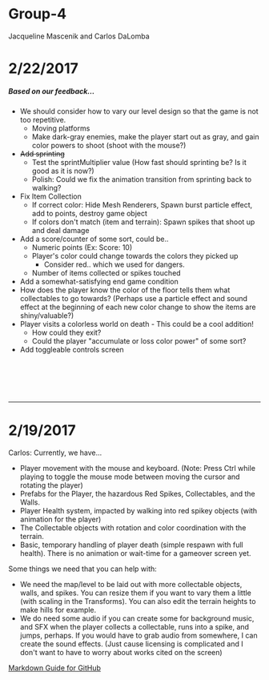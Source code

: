 # Group-4
Jacqueline Mascenik and Carlos DaLomba

# 2/22/2017
##### Based on our feedback...
- We should consider how to vary our level design so that the game is not too repetitive.
	- Moving platforms
	- Make dark-gray enemies, make the player start out as gray, and gain color powers to shoot (shoot with the mouse?)
- ~~Add sprinting~~
	- Test the sprintMultiplier value (How fast should sprinting be? Is it good as it is now?)
	- Polish: Could we fix the animation transition from sprinting back to walking?
- Fix Item Collection
	- If correct color: Hide Mesh Renderers, Spawn burst particle effect, add to points, destroy game object
	- If colors don't match (item and terrain): Spawn spikes that shoot up and deal damage
- Add a score/counter of some sort, could be..
	- Numeric points (Ex: Score: 10)
	- Player's color could change towards the colors they picked up
		- Consider red.. which we used for dangers.
	- Number of items collected or spikes touched
- Add a somewhat-satisfying end game condition
- How does the player know the color of the floor tells them what collectables to go towards? (Perhaps use a particle effect and sound effect at the beginning of each new color change to show the items are shiny/valuable?)
- Player visits a colorless world on death - This could be a cool addition!
	- How could they exit?
	- Could the player "accumulate or loss color power" of some sort?
- Add toggleable controls screen

<br /><br /><br /><br />

---

# 2/19/2017
Carlos:
Currently, we have...
- Player movement with the mouse and keyboard. (Note: Press Ctrl while playing to toggle the mouse mode between moving the cursor and rotating the player)
- Prefabs for the Player, the hazardous Red Spikes, Collectables, and the Walls.
- Player Health system, impacted by walking into red spikey objects (with animation for the player)
- The Collectable objects with rotation and color coordination with the terrain.
- Basic, temporary handling of player death (simple respawn with full health). There is no animation or wait-time for a gameover screen yet.

Some things we need that you can help with:
- We need the map/level to be laid out with more collectable objects, walls, and spikes. You can resize them if you want to vary them a little (with scaling in the Transforms). You can also edit the terrain heights to make hills for example.
- We do need some audio if you can create some for background music, and SFX when the player collects a collectable, runs into a spike, and jumps, perhaps. If you would have to grab audio from somewhere, I can create the sound effects. (Just cause licensing is complicated and I don't want to have to worry about works cited on the screen)

[Markdown Guide for GitHub](https://github.com/adam-p/markdown-here/wiki/Markdown-Cheatsheet)
